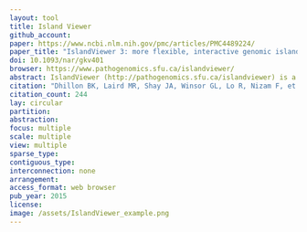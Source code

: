 ```yaml
---
layout: tool 
title: Island Viewer
github_account: 
paper: https://www.ncbi.nlm.nih.gov/pmc/articles/PMC4489224/
paper_title: "IslandViewer 3: more flexible, interactive genomic island discovery, visualization and analysis"
doi: 10.1093/nar/gkv401
browser: https://www.pathogenomics.sfu.ca/islandviewer/
abstract: IslandViewer (http://pathogenomics.sfu.ca/islandviewer) is a widely used web-based resource for the prediction and analysis of genomic islands (GIs) in bacterial and archaeal genomes. GIs are clusters of genes of probable horizontal origin, and are of high interest since they disproportionately encode genes involved in medically and environmentally important adaptations, including antimicrobial resistance and virulence. We now report a major new release of IslandViewer, since the last release in 2013. IslandViewer 3 incorporates a completely new genome visualization tool, IslandPlot, enabling for the first time interactive genome analysis and gene search capabilities using synchronized circular, horizontal and vertical genome views. In addition, more curated virulence factors and antimicrobial resistance genes have been incorporated, and homologs of these genes identified in closely related genomes using strict filters. Pathogen-associated genes have been re-calculated for all pre-computed complete genomes. For user-uploaded genomes to be analysed, IslandViewer 3 can also now handle incomplete genomes, with an improved queuing system on compute nodes to handle user demand. Overall, IslandViewer 3 represents a significant new version of this GI analysis software, with features that may make it more broadly useful for general microbial genome analysis and visualization.
citation: "Dhillon BK, Laird MR, Shay JA, Winsor GL, Lo R, Nizam F, et al. IslandViewer 3: more flexible, interactive genomic island discovery, visualization and analysis. Nucleic Acids Res. 2015;43: W104–8."
citation_count: 244
lay: circular
partition: 
abstraction: 
focus: multiple
scale: multiple
view: multiple
sparse_type: 
contiguous_type: 
interconnection: none
arrangement: 
access_format: web browser
pub_year: 2015
license: 
image: /assets/IslandViewer_example.png
---
```

